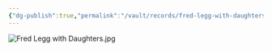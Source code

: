 ```yaml
---
{"dg-publish":true,"permalink":"/vault/records/fred-legg-with-daughters/","tags":["Fred-Legg","Virginia-Legg","Retta-Legg"]}
---
```



![Fred Legg with Daughters.jpg](/img/user/assets/Fred%20Legg%20with%20Daughters.jpg)